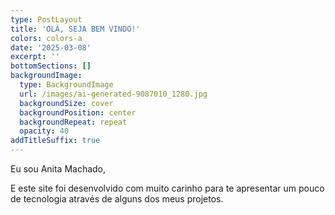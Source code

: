 ```yaml
---
type: PostLayout
title: 'OLÁ, SEJA BEM VINDO!'
colors: colors-a
date: '2025-03-08'
excerpt: ''
bottomSections: []
backgroundImage:
  type: BackgroundImage
  url: /images/ai-generated-9087010_1280.jpg
  backgroundSize: cover
  backgroundPosition: center
  backgroundRepeat: repeat
  opacity: 40
addTitleSuffix: true
---
```

Eu sou Anita Machado,

E este site foi desenvolvido com muito carinho para te apresentar um pouco de tecnologia através de alguns dos meus projetos.
